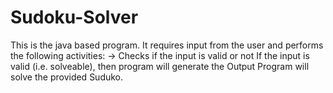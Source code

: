 # Sudoku-Solver
This is the java based program. It requires input from the user and performs the following activities: 
-> Checks if the input is valid or not If the input is valid (i.e. solveable), 
  then program will generate the Output Program will solve the provided Suduko.
